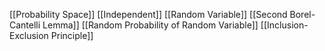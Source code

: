 [[Probability Space]]
[[Independent]]
[[Random Variable]]
[[Second Borel-Cantelli Lemma]]
[[Random Probability of Random Variable]]
[[Inclusion-Exclusion Principle]]